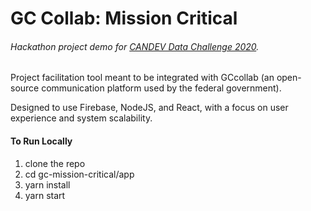 # GC Collab: Mission Critical
###### Hackathon project demo for [CANDEV Data Challenge 2020](https://www.statcan.gc.ca/eng/wtc/candev/january2020).

Project facilitation tool meant to be integrated with GCcollab (an open-source communication platform used by the federal government).

Designed to use Firebase, NodeJS, and React, with a focus on user experience and system scalability. 

#### To Run Locally

1. clone the repo
2. cd gc-mission-critical/app
3. yarn install
3. yarn start
